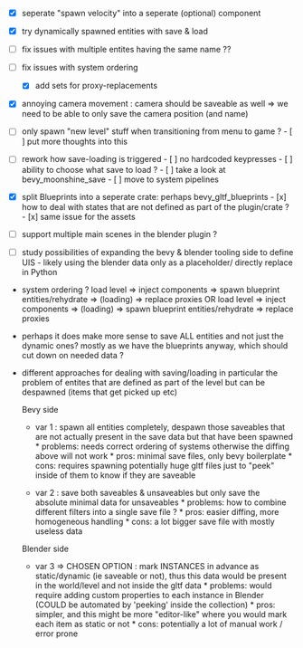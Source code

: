 - [x] seperate "spawn velocity" into a seperate (optional) component
- [x] try dynamically spawned entities with save & load
- [ ] fix issues with multiple entites having the same name ??
- [ ] fix issues with system ordering
    - [x] add sets for proxy-replacements
- [x] annoying camera movement : camera should be saveable as well
        => we need to be able to only save the camera position (and name)
- [ ] only spawn "new level" stuff when transitioning from menu to game ?
        - [ ] put more thoughts into this 

- [ ] rework how save-loading is triggered
        - [ ] no hardcoded keypresses
        - [ ] ability to choose what save to load ?
        - [ ] take a look at bevy_moonshine_save
        - [ ] move to system pipelines

- [x] split Blueprints into a seperate crate: perhaps bevy_gltf_blueprints
        - [x] how to deal with states that are not defined as part of the plugin/crate ?
        - [x] same issue for the assets

- [ ] support multiple main scenes in the blender plugin ?
- [ ] study possibilities of expanding the bevy & blender tooling side to define UIS
        - likely using the blender data only as a placeholder/ directly replace in Python

- system ordering ? 
        load level => inject components => spawn blueprint entities/rehydrate => (loading) => replace proxies 
        OR 
        load level => inject components => (loading)  => spawn blueprint entities/rehydrate => replace proxies 

- perhaps it does make more sense to save ALL entities and not just the dynamic ones? mostly as we have the blueprints anyway, which should cut down on needed data ?


- different approaches for dealing with saving/loading
    in particular the problem of entites that are defined as part of the level but can be despawned (items that get picked up etc)

    Bevy side
    * var 1 : spawn all entities completely, despawn those saveables that are not actually present in the save data but that have been spawned
            * problems: needs correct ordering of systems otherwise the diffing above will not work
            * pros: minimal save files, only bevy boilerplate
            * cons: requires spawning potentially huge gltf files just to "peek" inside of them to know if they are saveable


    * var 2 : save both saveables & unsaveables but only save the absolute minimal data for unsaveables
            * problems: how to combine different filters into a single save file ?
            * pros: easier diffing, more homogeneous handling
            * cons: a lot bigger save file with mostly useless data

    Blender side

    * var 3 => CHOSEN OPTION : mark INSTANCES in advance as static/dynamic (ie saveable or not), thus this data would be present in the world/level and not inside the gltf data
            * problems: would require adding custom properties to each instance in Blender (COULD be automated by 'peeking' inside the collection)
            * pros: simpler, and this might be more "editor-like" where you would mark each item as static or not
            * cons: potentially a lot of manual work / error prone